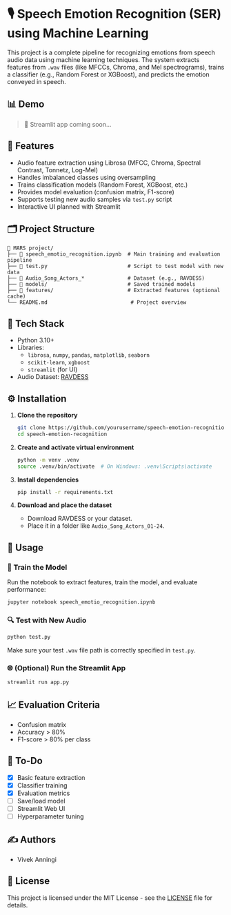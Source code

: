 # 🎙️ Speech Emotion Recognition (SER) using Machine Learning

This project is a complete pipeline for recognizing emotions from speech audio data using machine learning techniques. The system extracts features from `.wav` files (like MFCCs, Chroma, and Mel spectrograms), trains a classifier (e.g., Random Forest or XGBoost), and predicts the emotion conveyed in speech.

## 📊 Demo
> 🧪 Streamlit app coming soon...

## 🚀 Features
- Audio feature extraction using Librosa (MFCC, Chroma, Spectral Contrast, Tonnetz, Log-Mel)
- Handles imbalanced classes using oversampling
- Trains classification models (Random Forest, XGBoost, etc.)
- Provides model evaluation (confusion matrix, F1-score)
- Supports testing new audio samples via `test.py` script
- Interactive UI planned with Streamlit

## 🗂️ Project Structure
```
📁 MARS project/
├── 📓 speech_emotio_recognition.ipynb  # Main training and evaluation pipeline
├── 🐍 test.py                          # Script to test model with new data
├── 📁 Audio_Song_Actors_*              # Dataset (e.g., RAVDESS)
├── 📁 models/                          # Saved trained models
├── 📁 features/                        # Extracted features (optional cache)
└── README.md                           # Project overview
```

## 🧰 Tech Stack
- Python 3.10+
- Libraries:
  - `librosa`, `numpy`, `pandas`, `matplotlib`, `seaborn`
  - `scikit-learn`, `xgboost`
  - `streamlit` (for UI)
- Audio Dataset: [RAVDESS](https://www.kaggle.com/datasets/uwrfkaggler/ravdess-emotional-speech-audio)

## ⚙️ Installation

1. **Clone the repository**
   ```bash
   git clone https://github.com/yourusername/speech-emotion-recognition.git
   cd speech-emotion-recognition
   ```

2. **Create and activate virtual environment**
   ```bash
   python -m venv .venv
   source .venv/bin/activate  # On Windows: .venv\Scripts\activate
   ```

3. **Install dependencies**
   ```bash
   pip install -r requirements.txt
   ```

4. **Download and place the dataset**
   - Download RAVDESS or your dataset.
   - Place it in a folder like `Audio_Song_Actors_01-24`.

## 🧪 Usage

### 🧠 Train the Model
Run the notebook to extract features, train the model, and evaluate performance:
```bash
jupyter notebook speech_emotio_recognition.ipynb
```

### 🔍 Test with New Audio
```bash
python test.py
```
Make sure your test `.wav` file path is correctly specified in `test.py`.

### 🌐 (Optional) Run the Streamlit App
```bash
streamlit run app.py
```

## 📈 Evaluation Criteria
- Confusion matrix
- Accuracy > 80%
- F1-score > 80% per class

## 📌 To-Do
- [x] Basic feature extraction
- [x] Classifier training
- [x] Evaluation metrics
- [ ] Save/load model
- [ ] Streamlit Web UI
- [ ] Hyperparameter tuning

## ✍️ Authors
- Vivek Anningi

## 📄 License
This project is licensed under the MIT License - see the [LICENSE](LICENSE) file for details.
